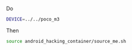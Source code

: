 Do

```bash
DEVICE=../../poco_m3
```

Then 

```bash
source android_hacking_container/source_me.sh
```